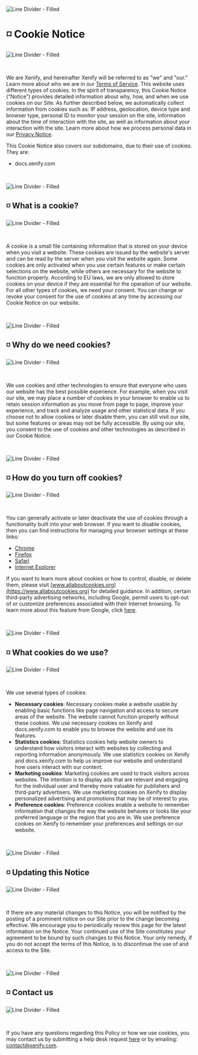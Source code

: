 ![Line Divider - Filled](https://user-images.githubusercontent.com/60996729/233879462-b465c484-4c2f-4cd2-a126-19529e333d64.png)
# ◽️ Cookie Notice
![Line Divider - Filled](https://user-images.githubusercontent.com/60996729/233879462-b465c484-4c2f-4cd2-a126-19529e333d64.png)

<br>

We are Xenify, and hereinafter Xenify will be referred to as "we" and "our.” Learn more about who we are in our [Terms of Service](https://www.xenify.io/terms-of-service). This website uses different types of cookies. In the spirit of transparency, this Cookie Notice (“Notice”) provides detailed information about why, how, and when we use cookies on our Site. As further described below, we automatically collect information from cookies such as: IP address, geolocation, device type and browser type, personal ID to monitor your session on the site, information about the time of interaction with the site, as well as information about your interaction with the site. Learn more about how we process personal data in our [Privacy Notice](https://www.xenify.com/privacy-notice).

This Cookie Notice also covers our subdomains, due to their use of cookies. They are:
- docs.xenify.com

<br>

![Line Divider - Filled](https://user-images.githubusercontent.com/60996729/233879462-b465c484-4c2f-4cd2-a126-19529e333d64.png)
## ◽️ What is a cookie?
![Line Divider - Filled](https://user-images.githubusercontent.com/60996729/233879462-b465c484-4c2f-4cd2-a126-19529e333d64.png)

<br>

A cookie is a small file containing information that is stored on your device when you visit a website. These cookies are issued by the website's server and can be read by the server when you visit the website again. Some cookies are only activated when you use certain features or make certain selections on the website, while others are necessary for the website to function properly. According to EU laws, we are only allowed to store cookies on your device if they are essential for the operation of our website. For all other types of cookies, we need your consent. You can change or revoke your consent for the use of cookies at any time by accessing our Cookie Notice on our website.

<br>

![Line Divider - Filled](https://user-images.githubusercontent.com/60996729/233879462-b465c484-4c2f-4cd2-a126-19529e333d64.png)
## ◽️ Why do we need cookies?
![Line Divider - Filled](https://user-images.githubusercontent.com/60996729/233879462-b465c484-4c2f-4cd2-a126-19529e333d64.png)

<br>

We use cookies and other technologies to ensure that everyone who uses our website has the best possible experience. For example, when you visit our site, we may place a number of cookies in your browser to enable us to retain session information as you move from page to page, improve your experience, and track and analyze usage and other statistical data. If you choose not to allow cookies or later disable them, you can still visit our site, but some features or areas may not be fully accessible. By using our site, you consent to the use of cookies and other technologies as described in our Cookie Notice.

<br>

![Line Divider - Filled](https://user-images.githubusercontent.com/60996729/233879462-b465c484-4c2f-4cd2-a126-19529e333d64.png)
## ◽️ How do you turn off cookies?
![Line Divider - Filled](https://user-images.githubusercontent.com/60996729/233879462-b465c484-4c2f-4cd2-a126-19529e333d64.png)

<br>

You can generally activate or later deactivate the use of cookies through a functionality built into your web browser. If you want to disable cookies, then you can find instructions for managing your browser settings at these links:

- [Chrome](https://support.google.com/chrome/answer/95647?hl=en)
- [Firefox](https://support.mozilla.org/en-US/kb/delete-cookies-remove-info-websites-stored)
- [Safari](https://support.apple.com/en-gb/guide/safari/manage-cookies-and-website-data-sfri11471/mac)
- [Internet Explorer](https://support.microsoft.com/en-us/topic/delete-and-manage-cookies-168dab11-0753-043d-7c16-ede5947fc64d)

If you want to learn more about cookies or how to control, disable, or delete them, please visit [www.allaboutcookies.org](https://www.allaboutcookies.org) for detailed guidance. In addition, certain third-party advertising networks, including Google, permit users to opt-out of or customize preferences associated with their Internet browsing. To learn more about this feature from Google, click [here](https://support.google.com/ads/answer/2662922).

<br>

![Line Divider - Filled](https://user-images.githubusercontent.com/60996729/233879462-b465c484-4c2f-4cd2-a126-19529e333d64.png)
## ◽️ What cookies do we use?
![Line Divider - Filled](https://user-images.githubusercontent.com/60996729/233879462-b465c484-4c2f-4cd2-a126-19529e333d64.png)

<br>

We use several types of cookies:

- **Necessary cookies**: Necessary cookies make a website usable by enabling basic functions like page navigation and access to secure areas of the website. The website cannot function properly without these cookies. We use necessary cookies on Xenify and docs.xenify.com to enable you to browse the website and use its features.
- **Statistics cookies**: Statistics cookies help website owners to understand how visitors interact with websites by collecting and reporting information anonymously. We use statistics cookies on Xenify and docs.xenify.com to help us improve our website and understand how users interact with our content.
- **Marketing cookies**: Marketing cookies are used to track visitors across websites. The intention is to display ads that are relevant and engaging for the individual user and thereby more valuable for publishers and third-party advertisers. We use marketing cookies on Xenify to display personalized advertising and promotions that may be of interest to you.
- **Preference cookies**: Preference cookies enable a website to remember information that changes the way the website behaves or looks like your preferred language or the region that you are in. We use preference cookies on Xenify to remember your preferences and settings on our website.

<br>

![Line Divider - Filled](https://user-images.githubusercontent.com/60996729/233879462-b465c484-4c2f-4cd2-a126-19529e333d64.png)
## ◽️ Updating this Notice
![Line Divider - Filled](https://user-images.githubusercontent.com/60996729/233879462-b465c484-4c2f-4cd2-a126-19529e333d64.png)

<br>

If there are any material changes to this Notice, you will be notified by the posting of a prominent notice on our Site prior to the change becoming effective. We encourage you to periodically review this page for the latest information on the Notice. Your continued use of the Site constitutes your agreement to be bound by such changes to this Notice. Your only remedy, if you do not accept the terms of this Notice, is to discontinue the use of and access to the Site.

<br>

![Line Divider - Filled](https://user-images.githubusercontent.com/60996729/233879462-b465c484-4c2f-4cd2-a126-19529e333d64.png)
## ◽️ Contact us
![Line Divider - Filled](https://user-images.githubusercontent.com/60996729/233879462-b465c484-4c2f-4cd2-a126-19529e333d64.png)

<br>

If you have any questions regarding this Policy or how we use cookies, you may contact us by submitting a help desk request [here](https://www.xenify.com/help) or by emailing: contact@xenify.com.

